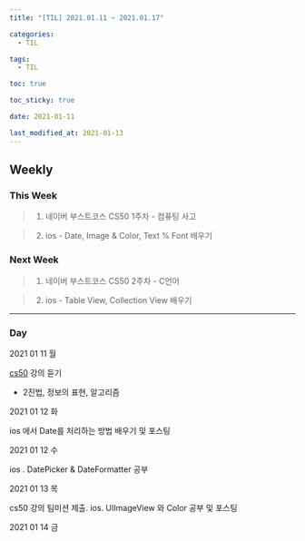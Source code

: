 ```yaml
---
title: "[TIL] 2021.01.11 ~ 2021.01.17"

categories:
  - TIL

tags:
  - TIL

toc: true

toc_sticky: true

date: 2021-01-11

last_modified_at: 2021-01-13
---
```


## Weekly

### This Week

> 1. 네이버 부스트코스 CS50 1주차 - 컴퓨팅 사고

> 2. ios - Date, Image & Color, Text % Font 배우기

### Next Week

> 1. 네이버 부스트코스 CS50 2주차 - C언어

> 2. ios - Table View, Collection View 배우기

---

### Day

2021 01 11 월

[cs50](https://www.boostcourse.org/cs112/joinLectures/43415) 강의 듣기

- 2진법, 정보의 표현, 알고리즘

2021 01 12 화

ios 에서 Date를 처리하는 방법 배우기 및 포스팅

2021 01 12 수

ios . DatePicker & DateFormatter 공부

2021 01 13 목

cs50 강의 팀미션 제출.
ios. UIImageView 와 Color 공부 및 포스팅

2021 01 14 금
